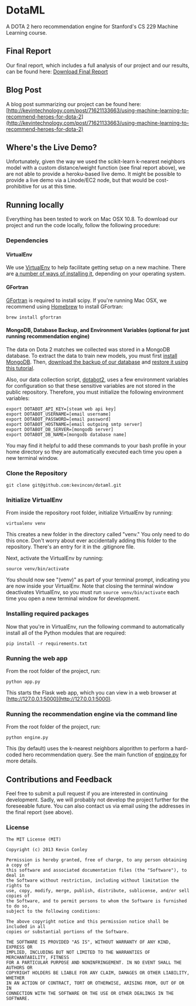 # DotaML

A DOTA 2 hero recommendation engine for Stanford's CS 229 Machine Learning course.

## Final Report

Our final report, which includes a full analysis of our project and our results, can be found here: 
[Download Final Report](docs/final_report.pdf)

## Blog Post

A blog post summarizing our project can be found here: [http://kevintechnology.com/post/71621133663/using-machine-learning-to-recommend-heroes-for-dota-2](http://kevintechnology.com/post/71621133663/using-machine-learning-to-recommend-heroes-for-dota-2)

## Where's the Live Demo?

Unfortunately, given the way we used the scikit-learn k-nearest neighbors model with a custom distance/weight function (see final report above), we are not able to provide a heroku-based live demo. It might be possible to provide a live demo via a Linode/EC2 node, but that would be cost-prohibitive for us at this time.

## Running locally

Everything has been tested to work on Mac OSX 10.8. To download our project and run the code locally, follow the following procedure:

### Dependencies

#### VirtualEnv

We use [VirtualEnv](http://www.virtualenv.org/en/latest/) to help facilitate getting setup on a new machine. There are [a number of ways of installing it](http://www.virtualenv.org/en/latest/virtualenv.html#installation), depending on your operating system.

#### GFortran

[GFortran](http://gcc.gnu.org/wiki/GFortranBinaries) is required to install scipy. If you're running Mac OSX, we recommend using [Homebrew](http://brew.sh/) to install GFortran:

    brew install gfortran

#### MongoDB, Database Backup, and Environment Variables (optional for just running recommendation engine)

The data on Dota 2 matches we collected was stored in a MongoDB database. To extract the data to train new models, you must first [install MongoDB](http://docs.mongodb.org/manual/installation/). Then, [download the backup of our database](https://www.dropbox.com/s/jgflbwyicd56av7/dotabot_db.zip) and [restore it using this tutorial](http://docs.mongodb.org/manual/tutorial/backup-databases-with-binary-database-dumps/).

Also, our data collection script, [dotabot2](data_collection/dotabot2.py), uses a few environment variables for configuration so that these sensitive variables are not stored in the public repository. Therefore, you must initialize the following environment variables:

    export DOTABOT_API_KEY=[steam web api key]
    export DOTABOT_USERNAME=[email username]
    export DOTABOT_PASSWORD=[email password]
    export DOTABOT_HOSTNAME=[email outgoing smtp server]
    export DOTABOT_DB_SERVER=[mongodb server]
    export DOTABOT_DB_NAME=[mongodb database name]

You may find it helpful to add these commands to your bash profile in your home directory so they are automatically executed each time you open a new terminal window.

### Clone the Repository

    git clone git@github.com:kevincon/dotaml.git

### Initialize VirtualEnv

From inside the repository root folder, initialize VirtualEnv by running:

    virtualenv venv

This creates a new folder in the directory called "venv." You only need to do this once. Don't worry about ever accidentally adding this folder to the repository. There's an entry for it in the .gitignore file.

Next, activate the VirtualEnv by running:

    source venv/bin/activate

You should now see "(venv)" as part of your terminal prompt, indicating you are now inside your VirtualEnv. Note that closing the terminal window deactivates VirtualEnv, so you must run ```source venv/bin/activate``` each time you open a new terminal window for development.

### Installing required packages

Now that you're in VirtualEnv, run the following command to automatically install all of the Python modules that are required:

    pip install -r requirements.txt
    
### Running the web app

From the root folder of the project, run:

    python app.py
    
This starts the Flask web app, which you can view in a web browser at [http://127.0.0.1:5000](http://127.0.0.1:5000).

### Running the recommendation engine via the command line

From the root folder of the project, run:

    python engine.py
    
This (by default) uses the k-nearest neighbors algorithm to perform a hard-coded hero recommendation query. See the main function of [engine.py](engine.py) for more details.

## Contributions and Feedback

Feel free to submit a pull request if you are interested in continuing development. Sadly, we will probably not develop the project further for the foreseeable future. You can also contact us via email using the addresses in the final report (see above).

### License
```
The MIT License (MIT)

Copyright (c) 2013 Kevin Conley

Permission is hereby granted, free of charge, to any person obtaining a copy of
this software and associated documentation files (the "Software"), to deal in
the Software without restriction, including without limitation the rights to
use, copy, modify, merge, publish, distribute, sublicense, and/or sell copies of
the Software, and to permit persons to whom the Software is furnished to do so,
subject to the following conditions:

The above copyright notice and this permission notice shall be included in all
copies or substantial portions of the Software.

THE SOFTWARE IS PROVIDED "AS IS", WITHOUT WARRANTY OF ANY KIND, EXPRESS OR
IMPLIED, INCLUDING BUT NOT LIMITED TO THE WARRANTIES OF MERCHANTABILITY, FITNESS
FOR A PARTICULAR PURPOSE AND NONINFRINGEMENT. IN NO EVENT SHALL THE AUTHORS OR
COPYRIGHT HOLDERS BE LIABLE FOR ANY CLAIM, DAMAGES OR OTHER LIABILITY, WHETHER
IN AN ACTION OF CONTRACT, TORT OR OTHERWISE, ARISING FROM, OUT OF OR IN
CONNECTION WITH THE SOFTWARE OR THE USE OR OTHER DEALINGS IN THE SOFTWARE.
```

